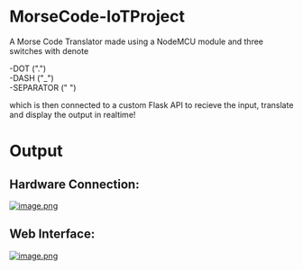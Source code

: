 # MorseCode-IoTProject

A Morse Code Translator made using a NodeMCU module and three switches with denote

-DOT (".") \
-DASH ("_") \
-SEPARATOR (" ") 

which is then connected to a custom Flask API to recieve the input, translate and display the output in realtime!


# Output

## Hardware Connection:
[![image.png](https://i.postimg.cc/FHDrgPCP/image.png)](https://postimg.cc/dhZcJ9Yd)

## Web Interface:
[![image.png](https://i.postimg.cc/hv2zY9Sg/image.png)](https://postimg.cc/sGZgQGQ0)


